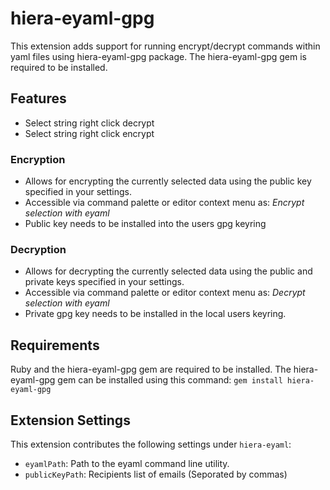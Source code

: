 # hiera-eyaml-gpg

This extension adds support for running encrypt/decrypt commands within yaml files using hiera-eyaml-gpg package. The hiera-eyaml-gpg gem is required to be installed.

## Features
- Select string right click decrypt
- Select string right click encrypt
### Encryption

- Allows for encrypting the currently selected data using the public key specified in your settings.
- Accessible via command palette or editor context menu as: *Encrypt selection with eyaml*
- Public key needs to be installed into the users gpg keyring

### Decryption

- Allows for decrypting the currently selected data using the public and private keys specified in your settings.
- Accessible via command palette or editor context menu as: *Decrypt selection with eyaml*
- Private gpg key needs to be installed in the local users keyring.

## Requirements
Ruby and the hiera-eyaml-gpg gem are required to be installed. The hiera-eyaml-gpg gem can be installed using this command: `gem install hiera-eyaml-gpg`

## Extension Settings

This extension contributes the following settings under `hiera-eyaml`:
* `eyamlPath`: Path to the eyaml command line utility.
* `publicKeyPath`: Recipients list of emails (Seporated by commas)
